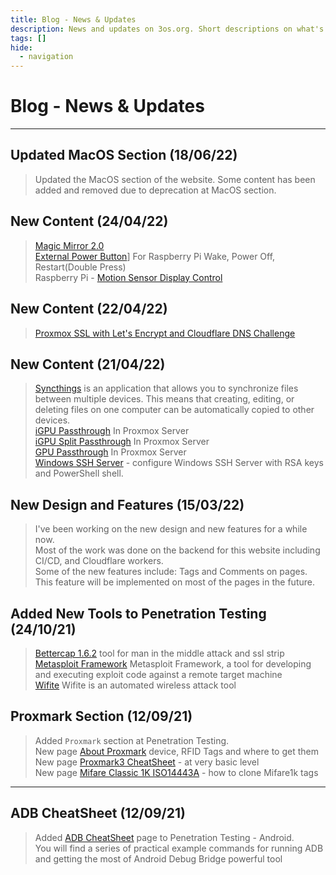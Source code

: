 ```yaml
---
title: Blog - News & Updates
description: News and updates on 3os.org. Short descriptions on what's new or any major updates to the website.
tags: []
hide:
  - navigation
---
```


# Blog - News & Updates

---

## Updated MacOS Section (18/06/22)

> Updated the MacOS section of the website.
> Some content has been added and removed due to deprecation at MacOS section.

## New Content (24/04/22)

> [Magic Mirror 2.0][magicmirror-v2-url]  
> [External Power Button][external-power-button-url]] For Raspberry Pi Wake, Power Off, Restart(Double Press)  
> Raspberry Pi - [Motion Sensor Display Control][motion-sensor-display-control-url]

## New Content (22/04/22)

> [Proxmox SSL with Let's Encrypt and Cloudflare DNS Challenge][proxmox-lets-encrypt-cloudflare-url]

## New Content (21/04/22)

> [Syncthings][syncthings-url-url] is an application that allows you to synchronize files between multiple devices. This means that creating, editing, or deleting files on one computer can be automatically copied to other devices.  
> [iGPU Passthrough][igpu-passthrough-url] In Proxmox Server  
> [iGPU Split Passthrough][igpu-split-passthrough-url] In Proxmox Server  
> [GPU Passthrough][pgu-passthrough-to-vm-url] In Proxmox Server  
> [Windows SSH Server][windows-ssh-server-url] - configure Windows SSH Server with RSA keys and PowerShell shell.

## New Design and Features (15/03/22)

> I've been working on the new design and new features for a while now.  
> Most of the work was done on the backend for this website including CI/CD, and Cloudflare workers.  
> Some of the new features include: Tags and Comments on pages. This feature will be implemented on most of the pages in the future.

## Added New Tools to Penetration Testing (24/10/21)

> [Bettercap 1.6.2][bettercap-page-url] tool for man in the middle attack and ssl strip  
> [Metasploit Framework][metasploit-page-url] Metasploit Framework, a tool for developing and executing exploit code against a remote target machine  
> [Wifite][wifite-page-url] Wifite is an automated wireless attack tool

## Proxmark Section (12/09/21)

> Added `Proxmark` section at Penetration Testing.  
> New page [About Proxmark][about-proxmark-page-url] device, RFID Tags and where to get them  
> New page [Proxmark3 CheatSheet][proxmark3-cheatsheet-page-url] - at very basic level  
> New page [Mifare Classic 1K ISO14443A][mifare-page-url] - how to clone Mifare1k tags

---

## ADB CheatSheet (12/09/21)

> Added [ADB CheatSheet][adb-cheatsheet-url] page to Penetration Testing - Android.  
> You will find a series of practical example commands for running ADB and getting the most of Android Debug Bridge powerful tool

<!-- appendices -->

[bettercap-page-url]: /penetration-testing/tools/bettercap1.6.2/
[metasploit-page-url]: /penetration-testing/tools/metasploit/
[wifite-page-url]: /penetration-testing/tools/wifite/
[about-proxmark-page-url]: /penetration-testing/proxmark/about-proxmark/
[proxmark3-cheatsheet-page-url]: /penetration-testing/proxmark/cheatsheet/
[mifare-page-url]: /penetration-testing/proxmark/Mifare1k/
[adb-cheatsheet-url]: /android/adb-cheat-sheet/
[igpu-passthrough-url]: /infrastructure/proxmox/gpu-passthrough/igpu-passthrough-to-vm/
[igpu-split-passthrough-url]: /infrastructure/proxmox/gpu-passthrough/igpu-split-passthrough/
[pgu-passthrough-to-vm-url]: /infrastructure/proxmox/gpu-passthrough/pgu-passthrough-to-vm/
[syncthings-url-url]: /automation/syncthings/
[windows-ssh-server-url]: /windows/ssh-server/
[proxmox-lets-encrypt-cloudflare-url]: /infrastructure/proxmox/lets-encrypt-cloudflare/
[magicmirror-v2-url]: /raspberry-pi/projects/magic-mirror-v2/
[motion-sensor-display-control-url]: /raspberry-pi/motion-sensor-display-control/
[external-power-button-url]: /raspberry-pi/external-power-button/

<style>
  .md-content__button {
    display: none;
  }
</style>

<!-- end appendices -->
